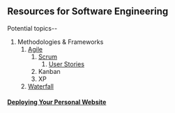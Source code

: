 ## Resources for Software Engineering

Potential topics--

1. Methodologies & Frameworks
    1. [Agile](./Software_Engineering/Agile.md)
        1. [Scrum](./Software_Engineering/Scrum.md)
           1. [User Stories](./Software_Engineering/User_Stories.md)
        2. Kanban
        3. XP
    2. [Waterfall](./Software_Engineering/Waterfall.md)

#### [Deploying Your Personal Website](./Software_Engineering/Deploying_Personal_Website.md)
